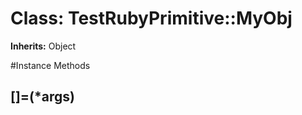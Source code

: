 # Class: TestRubyPrimitive::MyObj
**Inherits:** Object
    




#Instance Methods
## [](*args) [](#method-i-[])

## []=(*args) [](#method-i-[]=)

